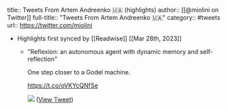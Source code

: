 title:: Tweets From Artem Andreenko 🇺🇦 (highlights)
author:: [[@miolini on Twitter]]
full-title:: "Tweets From Artem Andreenko 🇺🇦"
category:: #tweets
url:: https://twitter.com/miolini

- Highlights first synced by [[Readwise]] [[Mar 28th, 2023]]
	- "Reflexion: an autonomous agent with dynamic
	  memory and self-reflection"
	  
	  One step closer to a Godel machine.
	  
	  https://t.co/oVKYcQNfSe 
	  
	  ![](https://pbs.twimg.com/media/FsKJvAhaAAAY2wv.jpg) ([View Tweet](https://twitter.com/miolini/status/1640025143379648514))